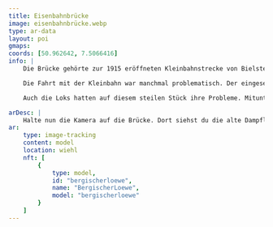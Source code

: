 ```yaml
---
title: Eisenbahnbrücke
image: eisenbahnbrücke.webp
type: ar-data
layout: poi
gmaps:
coords: [50.962642, 7.5066416]
info: |
    Die Brücke gehörte zur 1915 eröffneten Kleinbahnstrecke von Bielstein über Nümbrecht nach Waldbröl. Dieses Viadukt über die Wiehl und der Straße an der Repschenrother Mühle vorbei zeugt noch von dieser Bahnstrecke. Die Kleinbahnstrecke zweigte in der Nähe des Bielsteiner Bahnhofs von der Wiehltalstrecke ab.

    Die Fahrt mit der Kleinbahn war manchmal problematisch. Der eingesetzte Triebwagen war nicht besonders leistungsstark. Wenn der Zug voll besetzt war, hatte er manchmal seine liebe Mühe und Not, den Berganstieg nach Elsenroth zu schaffen. Es kam vor, dass eine Lok als „Schlepper“ aushelfen musste. Aber auch die Fahrgäste mussten schon mal schieben.

    Auch die Loks hatten auf diesem steilen Stück ihre Probleme. Mitunter musste im Schacht vor Gassenhagen angehalten werden, um neuen Dampf zu machen. Die dann folgende Anfahrt wurde von den Bewohnern des Bechtales wie folgt kommentiert „Ich muss erob, ich muss erob, der Deufel schleet mem Knüppel drop!“

arDesc: |
    Halte nun die Kamera auf die Brücke. Dort siehst du die alte Dampflock "Bergischer Löwe" vorbeifahren, die die Region Oberberg mit erschlossen hat.
ar:
    type: image-tracking
    content: model
    location: wiehl
    nft: [
        {
            type: model,
            id: "bergischerloewe",
            name: "BergischerLoewe",
            model: "bergischerloewe"
        }
    ]
---
```

